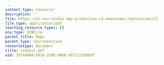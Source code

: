 ```yaml
---
content_type: resource
description: ''
file: https://ol-ocw-studio-app-production.s3.amazonaws.com/courses/11-332j-urban-design-fall-2003/35fad060b81022d680b0d6f1122d6b9f_context.pdf
file_type: application/pdf
learning_resource_types: []
ocw_type: OCWFile
parent_title: Maps
parent_type: CourseSection
resourcetype: Document
title: context.pdf
uid: 35fad060-b810-22d6-80b0-d6f1122d6b9f
---
```

